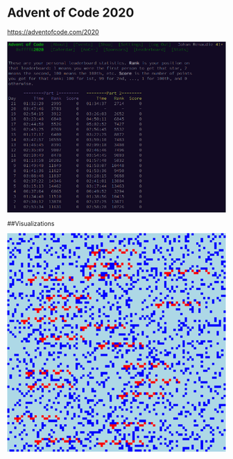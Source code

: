 # Advent of Code 2020

https://adventofcode.com/2020

![](screenshot.png)


##Visualizations

![](visualisations/map20.png)

